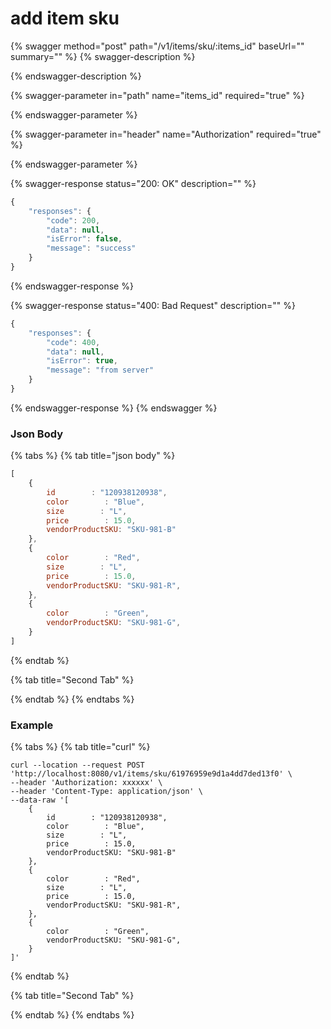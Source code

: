 # add item sku

{% swagger method="post" path="/v1/items/sku/:items_id" baseUrl="" summary="" %}
{% swagger-description %}

{% endswagger-description %}

{% swagger-parameter in="path" name="items_id" required="true" %}

{% endswagger-parameter %}

{% swagger-parameter in="header" name="Authorization" required="true" %}

{% endswagger-parameter %}

{% swagger-response status="200: OK" description="" %}
```javascript
{
    "responses": {
        "code": 200,
        "data": null,
        "isError": false,
        "message": "success"
    }
}
```
{% endswagger-response %}

{% swagger-response status="400: Bad Request" description="" %}
```javascript
{
    "responses": {
        "code": 400,
        "data": null,
        "isError": true,
        "message": "from server"
    }
}
```
{% endswagger-response %}
{% endswagger %}

### Json Body

{% tabs %}
{% tab title="json body" %}
```javascript
[
    {
        id        : "120938120938",
        color        : "Blue",
        size        : "L",
        price        : 15.0,
        vendorProductSKU: "SKU-981-B"
    },
    {
        color        : "Red",
        size        : "L",
        price        : 15.0,
        vendorProductSKU: "SKU-981-R",
    },
    {
        color        : "Green",
        vendorProductSKU: "SKU-981-G",
    }
]
```
{% endtab %}

{% tab title="Second Tab" %}

{% endtab %}
{% endtabs %}

### Example

{% tabs %}
{% tab title="curl" %}
```
curl --location --request POST 'http://localhost:8080/v1/items/sku/61976959e9d1a4dd7ded13f0' \
--header 'Authorization: xxxxxx' \
--header 'Content-Type: application/json' \
--data-raw '[
    {
        id        : "120938120938",
        color        : "Blue",
        size        : "L",
        price        : 15.0,
        vendorProductSKU: "SKU-981-B"
    },
    {
        color        : "Red",
        size        : "L",
        price        : 15.0,
        vendorProductSKU: "SKU-981-R",
    },
    {
        color        : "Green",
        vendorProductSKU: "SKU-981-G",
    }
]'
```
{% endtab %}

{% tab title="Second Tab" %}

{% endtab %}
{% endtabs %}

